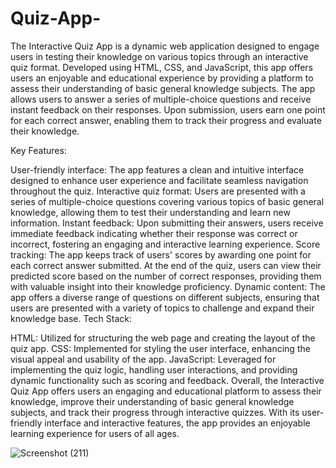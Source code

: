 # Quiz-App-

The Interactive Quiz App is a dynamic web application designed to engage users in testing their knowledge on various topics through an interactive quiz format. Developed using HTML, CSS, and JavaScript, this app offers users an enjoyable and educational experience by providing a platform to assess their understanding of basic general knowledge subjects. The app allows users to answer a series of multiple-choice questions and receive instant feedback on their responses. Upon submission, users earn one point for each correct answer, enabling them to track their progress and evaluate their knowledge.

Key Features:

User-friendly interface: The app features a clean and intuitive interface designed to enhance user experience and facilitate seamless navigation throughout the quiz.
Interactive quiz format: Users are presented with a series of multiple-choice questions covering various topics of basic general knowledge, allowing them to test their understanding and learn new information.
Instant feedback: Upon submitting their answers, users receive immediate feedback indicating whether their response was correct or incorrect, fostering an engaging and interactive learning experience.
Score tracking: The app keeps track of users' scores by awarding one point for each correct answer submitted. At the end of the quiz, users can view their predicted score based on the number of correct responses, providing them with valuable insight into their knowledge proficiency.
Dynamic content: The app offers a diverse range of questions on different subjects, ensuring that users are presented with a variety of topics to challenge and expand their knowledge base.
Tech Stack:

HTML: Utilized for structuring the web page and creating the layout of the quiz app.
CSS: Implemented for styling the user interface, enhancing the visual appeal and usability of the app.
JavaScript: Leveraged for implementing the quiz logic, handling user interactions, and providing dynamic functionality such as scoring and feedback.
Overall, the Interactive Quiz App offers users an engaging and educational platform to assess their knowledge, improve their understanding of basic general knowledge subjects, and track their progress through interactive quizzes. With its user-friendly interface and interactive features, the app provides an enjoyable learning experience for users of all ages.


![Screenshot (211)](https://github.com/Ziaurrehman90/Quiz-App-/assets/112377951/b1d100e3-b3c4-496e-afbe-f3a0441f50b0)
